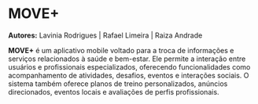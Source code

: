 # MOVE+

**Autores:** Lavinia Rodrigues | Rafael Limeira | Raiza Andrade

**MOVE+** é um aplicativo mobile voltado para a troca de informações e serviços relacionados à saúde e bem-estar. Ele permite a interação entre usuários e profissionais especializados, oferecendo funcionalidades como acompanhamento de atividades, desafios, eventos e interações sociais. O sistema também oferece planos de treino personalizados, anúncios direcionados, eventos locais e avaliações de perfis profissionais.
